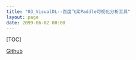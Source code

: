 ```yaml
---
title: "03_VisualDL--百度飞桨Paddle可视化分析工具"
layout: page
date: 2099-06-02 00:00
---
```

[TOC]

[Github](https://github.com/PaddlePaddle/VisualDL)
